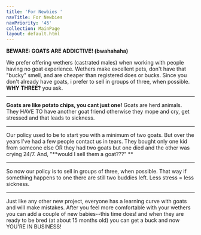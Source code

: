 ```yaml
---
title: 'For Newbies '
navTitle: For Newbies
navPriority: '45'
collection: MainPage
layout: default.html
---
```

**BEWARE: GOATS ARE ADDICTIVE! (bwahahaha)**

We prefer offering wethers (castrated males) when working with people having no goat experience.  Wethers make excellent pets, don't have that "bucky" smell, and are cheaper than registered does or bucks. Since you don't already have goats, i prefer to sell in groups of three, when possible. **WHY THREE?** you ask. 

<hr>

**Goats are like potato chips, you cant just one!** Goats are herd animals. They HAVE TO have another goat friend otherwise they mope and cry, get stressed and that leads to sickness. 

<hr>

Our policy used to be to start you with a minimum of two goats.  But over the years I've had a few people contact us in tears. They bought only one kid from someone else OR they had two goats but one died and the other was crying 24/7. And, "**would I sell them a goat???" ** 

<hr>

So now our policy is to sell in groups of three, when possible.  That way if something happens to one there are still two buddies left.  Less stress = less sickness.

<hr>

Just like any other new project, everyone has a learning curve with goats and will make mistakes. After you feel more comfortable with your wethers you can add a couple of new babies--this time does!  and when they are ready to be bred (at about 15 months old) you can get a buck and now YOU'RE IN BUSINESS!
